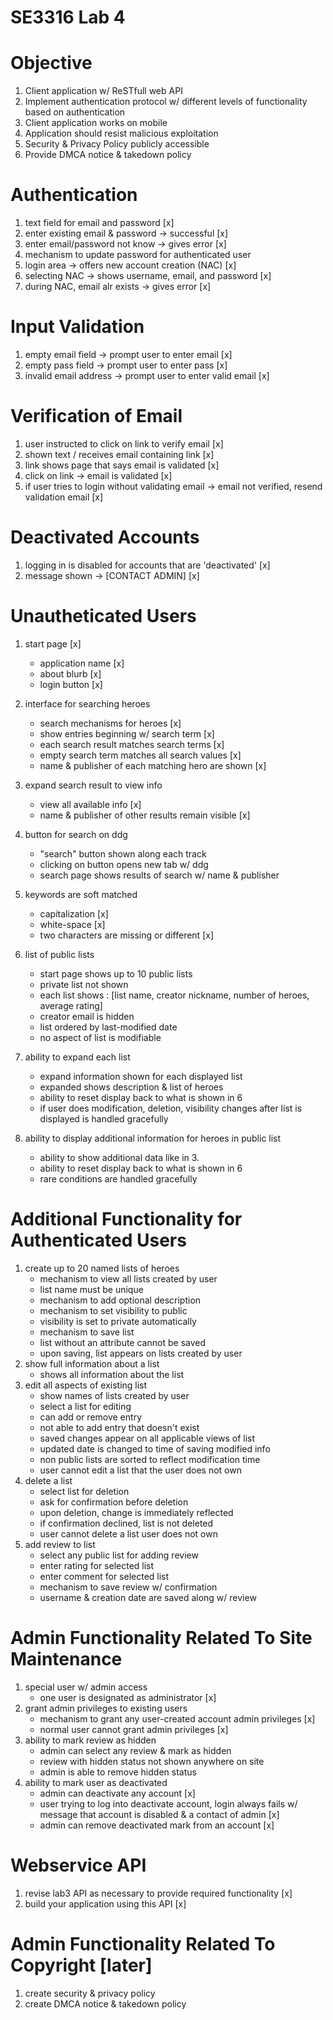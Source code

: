 # SE3316 Lab 4

# Objective
1. Client application w/ ReSTfull web API
2. Implement authentication protocol w/ different levels of functionality based on authentication
3. Client application works on mobile
4. Application should resist malicious exploitation
5. Security & Privacy Policy publicly accessible
6. Provide DMCA notice & takedown policy

# Authentication
1. text field for email and password [x]
2. enter existing email & password -> successful [x]
3. enter email/password not know -> gives error [x]
4. mechanism to update password for authenticated user
5. login area -> offers new account creation (NAC) [x]
6. selecting NAC -> shows username, email, and password [x]
7. during NAC, email alr exists -> gives error [x]

# Input Validation
1. empty email field -> prompt user to enter email [x]
2. empty pass field -> prompt user to enter pass [x]
3. invalid email address -> prompt user to enter valid email [x]

# Verification of Email
1. user instructed to click on link to verify email [x]
2. shown text / receives email containing link [x]
3. link shows page that says email is validated [x]
4. click on link -> email is validated [x]
5. if user tries to login without validating email -> email not verified, resend validation email [x]

# Deactivated Accounts
1. logging in is disabled for accounts that are 'deactivated' [x]
2. message shown -> [CONTACT ADMIN] [x]

# Unautheticated Users
1. start page [x]
    - application name [x]
    - about blurb [x]
    - login button [x]

2. interface for searching heroes
    - search mechanisms for heroes [x]
    - show entries beginning w/ search term [x]
    - each search result matches search terms [x]
    - empty search term matches all search values [x]
    - name & publisher of each matching hero are shown [x]

3. expand search result to view info
    - view all available info [x]
    - name & publisher of other results remain visible [x]

4. button for search on ddg
    - "search" button shown along each track
    - clicking on button opens new tab w/ ddg
    - search page shows results of search w/ name & publisher

5. keywords are soft matched
    - capitalization [x]
    - white-space [x]
    - two characters are missing or different [x]

6. list of public lists
    - start page shows up to 10 public lists
    - private list not shown
    - each list shows : [list name, creator nickname, number of heroes, average rating]
    - creator email is hidden
    - list ordered by last-modified date
    - no aspect of list is modifiable

7. ability to expand each list
    - expand information shown for each displayed list
    - expanded shows description & list of heroes
    - ability to reset display back to what is shown in 6
    - if user does modification, deletion, visibility changes after list is displayed is handled gracefully

8. ability to display additional information for heroes in public list
    - ability to show additional data like in 3.
    - ability to reset display back to what is shown in 6
    - rare conditions are handled gracefully    

# Additional Functionality for Authenticated Users
1. create up to 20 named lists of heroes
    - mechanism to view all lists created by user
    - list name must be unique
    - mechanism to add optional description
    - mechanism to set visibility to public
    - visibility is set to private automatically
    - mechanism to save list
    - list without an attribute cannot be saved
    - upon saving, list appears on lists created by user
2. show full information about a list
    - shows all information about the list
3. edit all aspects of existing list
    - show names of lists created by user
    - select a list for editing
    - can add or remove entry
    - not able to add entry that doesn't exist
    - saved changes appear on all applicable views of list
    - updated date is changed to time of saving modified info
    - non public lists are sorted to reflect modification time
    - user cannot edit a list that the user does not own
4. delete a list
    - select list for deletion
    - ask for confirmation before deletion
    - upon deletion, change is immediately reflected
    - if confirmation declined, list is not deleted
    - user cannot delete a list user does not own
5. add review to list
    - select any public list for adding review
    - enter rating for selected list
    - enter comment for selected list
    - mechanism to save review w/ confirmation
    - username & creation date are saved along w/ review

# Admin Functionality Related To Site Maintenance
1. special user w/ admin access
    - one user is designated as administrator [x]
2. grant admin privileges to existing users
    - mechanism to grant any user-created account admin privileges [x]
    - normal user cannot grant admin privileges [x]
3. ability to mark review as hidden
    - admin can select any review & mark as hidden
    - review with hidden status not shown anywhere on site
    - admin is able to remove hidden status
4. ability to mark user as deactivated
    - admin can deactivate any account [x]
    - user trying to log into deactivate account, login always fails w/ message that account is disabled & a contact of admin [x]
    - admin can remove deactivated mark from an account  [x]

# Webservice API
1. revise lab3 API as necessary to provide required functionality [x]
2. build your application using this API [x]

# Admin Functionality Related To Copyright [later]
1. create security & privacy policy
2. create DMCA notice & takedown policy
